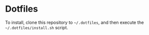 # Dotfiles

To install, clone this repository to `~/.dotfiles`, and then execute the `~/.dotfiles/install.sh` script.
